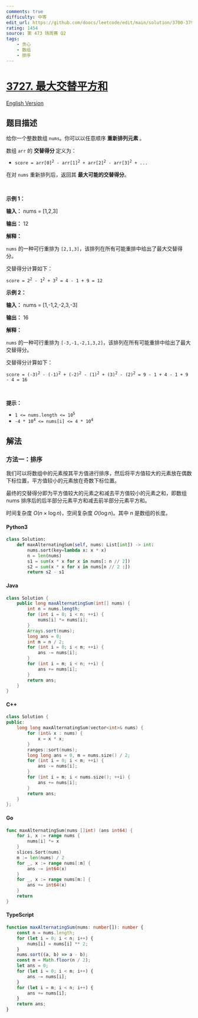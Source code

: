 ```yaml
---
comments: true
difficulty: 中等
edit_url: https://github.com/doocs/leetcode/edit/main/solution/3700-3799/3727.Maximum%20Alternating%20Sum%20of%20Squares/README.md
rating: 1454
source: 第 473 场周赛 Q2
tags:
    - 贪心
    - 数组
    - 排序
---
```


<!-- problem:start -->

# [3727. 最大交替平方和](https://leetcode.cn/problems/maximum-alternating-sum-of-squares)

[English Version](/solution/3700-3799/3727.Maximum%20Alternating%20Sum%20of%20Squares/README_EN.md)

## 题目描述

<!-- description:start -->

<p>给你一个整数数组 <code>nums</code>。你可以以任意顺序&nbsp;<strong>重新排列元素&nbsp;</strong>。</p>

<p>数组 <code>arr</code> 的&nbsp;<strong>交替得分&nbsp;</strong>定义为：</p>

<ul>
	<li><code>score = arr[0]<sup>2</sup> - arr[1]<sup>2</sup> + arr[2]<sup>2</sup> - arr[3]<sup>2</sup> + ...</code></li>
</ul>

<p>在对 <code>nums</code> 重新排列后，返回其&nbsp;<strong>最大可能的交替得分</strong>。</p>

<p>&nbsp;</p>

<p><strong class="example">示例 1：</strong></p>

<div class="example-block">
<p><strong>输入：</strong> <span class="example-io">nums = [1,2,3]</span></p>

<p><strong>输出：</strong> <span class="example-io">12</span></p>

<p><strong>解释：</strong></p>

<p><code>nums</code> 的一种可行重排为 <code>[2,1,3]</code>，该排列在所有可能重排中给出了最大交替得分。</p>

<p>交替得分计算如下：</p>

<p><code>score = 2<sup>2</sup> - 1<sup>2</sup> + 3<sup>2</sup> = 4 - 1 + 9 = 12</code></p>
</div>

<p><strong class="example">示例 2：</strong></p>

<div class="example-block">
<p><strong>输入：</strong> <span class="example-io">nums = [1,-1,2,-2,3,-3]</span></p>

<p><strong>输出：</strong> <span class="example-io">16</span></p>

<p><strong>解释：</strong></p>

<p><code>nums</code> 的一种可行重排为 <code>[-3,-1,-2,1,3,2]</code>，该排列在所有可能重排中给出了最大交替得分。</p>

<p>交替得分计算如下：</p>

<p><code>score = (-3)<sup>2</sup> - (-1)<sup>2</sup> + (-2)<sup>2</sup> - (1)<sup>2</sup> + (3)<sup>2</sup> - (2)<sup>2</sup> = 9 - 1 + 4 - 1 + 9 - 4 = 16</code></p>
</div>

<p>&nbsp;</p>

<p><strong>提示：</strong></p>

<ul>
	<li><code>1 &lt;= nums.length &lt;= 10<sup>5</sup></code></li>
	<li><code>-4 * 10<sup>4</sup> &lt;= nums[i] &lt;= 4 * 10<sup>4</sup></code></li>
</ul>

<!-- description:end -->

## 解法

<!-- solution:start -->

### 方法一：排序

我们可以将数组中的元素按其平方值进行排序，然后将平方值较大的元素放在偶数下标位置，平方值较小的元素放在奇数下标位置。

最终的交替得分即为平方值较大的元素之和减去平方值较小的元素之和，即数组 $\text{nums}$ 排序后的后半部分元素平方和减去前半部分元素平方和。

时间复杂度 $O(n \times \log n)$，空间复杂度 $O(\log n)$。其中 $n$ 是数组的长度。

<!-- tabs:start -->

#### Python3

```python
class Solution:
    def maxAlternatingSum(self, nums: List[int]) -> int:
        nums.sort(key=lambda x: x * x)
        n = len(nums)
        s1 = sum(x * x for x in nums[: n // 2])
        s2 = sum(x * x for x in nums[n // 2 :])
        return s2 - s1
```

#### Java

```java
class Solution {
    public long maxAlternatingSum(int[] nums) {
        int n = nums.length;
        for (int i = 0; i < n; ++i) {
            nums[i] *= nums[i];
        }
        Arrays.sort(nums);
        long ans = 0;
        int m = n / 2;
        for (int i = 0; i < m; ++i) {
            ans -= nums[i];
        }
        for (int i = m; i < n; ++i) {
            ans += nums[i];
        }
        return ans;
    }
}
```

#### C++

```cpp
class Solution {
public:
    long long maxAlternatingSum(vector<int>& nums) {
        for (int& x : nums) {
            x = x * x;
        }
        ranges::sort(nums);
        long long ans = 0, m = nums.size() / 2;
        for (int i = 0; i < m; ++i) {
            ans -= nums[i];
        }
        for (int i = m; i < nums.size(); ++i) {
            ans += nums[i];
        }
        return ans;
    }
};
```

#### Go

```go
func maxAlternatingSum(nums []int) (ans int64) {
	for i, x := range nums {
		nums[i] *= x
	}
	slices.Sort(nums)
	m := len(nums) / 2
	for _, x := range nums[:m] {
		ans -= int64(x)
	}
	for _, x := range nums[m:] {
		ans += int64(x)
	}
	return
}
```

#### TypeScript

```ts
function maxAlternatingSum(nums: number[]): number {
    const n = nums.length;
    for (let i = 0; i < n; i++) {
        nums[i] = nums[i] ** 2;
    }
    nums.sort((a, b) => a - b);
    const m = Math.floor(n / 2);
    let ans = 0;
    for (let i = 0; i < m; i++) {
        ans -= nums[i];
    }
    for (let i = m; i < n; i++) {
        ans += nums[i];
    }
    return ans;
}
```

<!-- tabs:end -->

<!-- solution:end -->

<!-- problem:end -->
